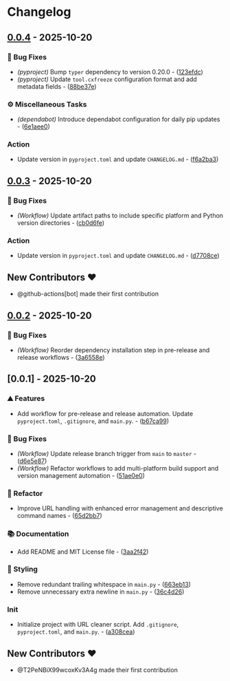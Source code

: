 # Changelog

## [0.0.4](https://github.com/T2PeNBiX99wcoxKv3A4g/URLClean/compare/v0.0.3..v0.0.4) - 2025-10-20

### 🐛 Bug Fixes

- *(pyproject)* Bump `typer` dependency to version 0.20.0 - ([123efdc](https://github.com/T2PeNBiX99wcoxKv3A4g/URLClean/commit/123efdcc053decdc42fef80de3fdd76a7dffd4e1))
- *(pyproject)* Update `tool.cxfreeze` configuration format and add metadata fields - ([88be37e](https://github.com/T2PeNBiX99wcoxKv3A4g/URLClean/commit/88be37e2e36c98891efa823a42f7f6f15686b8c9))

### ⚙️ Miscellaneous Tasks

- *(dependabot)* Introduce dependabot configuration for daily pip updates - ([6e1aee0](https://github.com/T2PeNBiX99wcoxKv3A4g/URLClean/commit/6e1aee055a9d09cd265a2777d8218d6ab8acdd8c))

### Action

- Update version in `pyproject.toml` and update `CHANGELOG.md` - ([f6a2ba3](https://github.com/T2PeNBiX99wcoxKv3A4g/URLClean/commit/f6a2ba342209948f65083b45371ba2dd8107fb64))


## [0.0.3](https://github.com/T2PeNBiX99wcoxKv3A4g/URLClean/compare/v0.0.2..v0.0.3) - 2025-10-20

### 🐛 Bug Fixes

- *(Workflow)* Update artifact paths to include specific platform and Python version directories - ([cb0d6fe](https://github.com/T2PeNBiX99wcoxKv3A4g/URLClean/commit/cb0d6feaa8e84423cd4487e3afdc45d7d35e98ce))

### Action

- Update version in `pyproject.toml` and update `CHANGELOG.md` - ([d7708ce](https://github.com/T2PeNBiX99wcoxKv3A4g/URLClean/commit/d7708cec5793ac2f61112d055b659a6bfb9aab10))

## New Contributors ❤️

* @github-actions[bot] made their first contribution

## [0.0.2](https://github.com/T2PeNBiX99wcoxKv3A4g/URLClean/compare/v0.0.1..v0.0.2) - 2025-10-20

### 🐛 Bug Fixes

- *(Workflow)* Reorder dependency installation step in pre-release and release workflows - ([3a6558e](https://github.com/T2PeNBiX99wcoxKv3A4g/URLClean/commit/3a6558e0985ef8874c7d5e957a88af18ef003956))


## [0.0.1] - 2025-10-20

### ⛰️  Features

- Add workflow for pre-release and release automation. Update `pyproject.toml`, `.gitignore`, and `main.py`. - ([b67ca99](https://github.com/T2PeNBiX99wcoxKv3A4g/URLClean/commit/b67ca9982ca3dfd130e9f2b5088717ce3593722b))

### 🐛 Bug Fixes

- *(Workflow)* Update release branch trigger from `main` to `master` - ([d6e5e87](https://github.com/T2PeNBiX99wcoxKv3A4g/URLClean/commit/d6e5e876be71ddc93a50e68110314daccb0b4c01))
- *(Workflow)* Refactor workflows to add multi-platform build support and version management automation - ([51ae0e0](https://github.com/T2PeNBiX99wcoxKv3A4g/URLClean/commit/51ae0e08133fa7cb06c8663fd32c6b2853a7cee0))

### 🚜 Refactor

- Improve URL handling with enhanced error management and descriptive command names - ([65d2bb7](https://github.com/T2PeNBiX99wcoxKv3A4g/URLClean/commit/65d2bb78ad1b343c6872844e361cd73642d55d49))

### 📚 Documentation

- Add README and MIT License file - ([3aa2f42](https://github.com/T2PeNBiX99wcoxKv3A4g/URLClean/commit/3aa2f42c63267bc3f716f903ba037704928be361))

### 🎨 Styling

- Remove redundant trailing whitespace in `main.py` - ([663eb13](https://github.com/T2PeNBiX99wcoxKv3A4g/URLClean/commit/663eb139a99376317a81d2e4d480087f918c9cda))
- Remove unnecessary extra newline in `main.py` - ([36c4d26](https://github.com/T2PeNBiX99wcoxKv3A4g/URLClean/commit/36c4d2645744a5db533c58bd543cbbb86b819735))

### Init

- Initialize project with URL cleaner script. Add `.gitignore`, `pyproject.toml`, and `main.py`. - ([a308cea](https://github.com/T2PeNBiX99wcoxKv3A4g/URLClean/commit/a308cea1ad10c3e004a578d194e8243fdd01b842))

## New Contributors ❤️

* @T2PeNBiX99wcoxKv3A4g made their first contribution

<!-- generated by git-cliff -->
